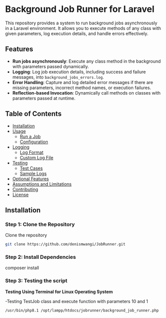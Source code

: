 # Background Job Runner for Laravel

This repository provides a system to run background jobs asynchronously in a Laravel environment. It allows you to execute methods of any class with given parameters, log execution details, and handle errors effectively.

## Features
- **Run jobs asynchronously**: Execute any class method in the background with parameters passed dynamically.
- **Logging**: Log job execution details, including success and failure messages, into `background_jobs_errors.log`.
- **Error Handling**: Capture and log detailed error messages if there are missing parameters, incorrect method names, or execution failures.
- **Reflection-based Invocation**: Dynamically call methods on classes with parameters passed at runtime.

## Table of Contents
- [Installation](#installation)
- [Usage](#usage)
  - [Run a Job](#run-a-job)
  - [Configuration](#configuration) 
- [Logging](#logging)
  - [Log Format](#log-format)
  - [Custom Log File](#custom-log-file)
- [Testing](#testing)
  - [Test Cases](#test-cases)
  - [Sample Logs](#sample-logs)
- [Optional Features](#optional-features)
- [Assumptions and Limitations](#assumptions-and-limitations)
- [Contributing](#contributing)
- [License](#license)

## Installation

### Step 1: Clone the Repository

Clone the repository

```bash
git clone https://github.com/denismwangi/JobRunner.git
```

### Step 2: Install Dependencies

composer install

### Step 3: Testing the script
**Testing Using Terminal for Linux Operating System**

-Testing TestJob class and execute function with parameters 10 and 1
```bash 
/usr/bin/php8.1 /opt/lampp/htdocs/jobrunner/background_job_runner.php 'App\Jobs\TestJob' execute '[10,1]' 
```

